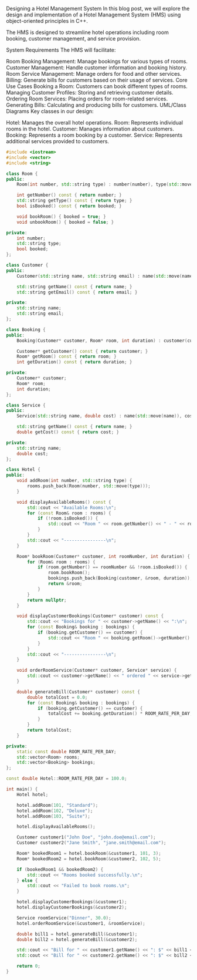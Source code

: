 Designing a Hotel Management System
In this blog post, we will explore the design and implementation of a Hotel Management System (HMS) using object-oriented principles in C++.

The HMS is designed to streamline hotel operations including room booking, customer management, and service provision.

System Requirements
The HMS will facilitate:

Room Booking Management: Manage bookings for various types of rooms.
Customer Management: Handle customer information and booking history.
Room Service Management: Manage orders for food and other services.
Billing: Generate bills for customers based on their usage of services.
Core Use Cases
Booking a Room: Customers can book different types of rooms.
Managing Customer Profiles: Storing and retrieving customer details.
Ordering Room Services: Placing orders for room-related services.
Generating Bills: Calculating and producing bills for customers.
UML/Class Diagrams
Key classes in our design:

Hotel: Manages the overall hotel operations.
Room: Represents individual rooms in the hotel.
Customer: Manages information about customers.
Booking: Represents a room booking by a customer.
Service: Represents additional services provided to customers.

```cpp
#include <iostream>
#include <vector>
#include <string>

class Room {
public:
    Room(int number, std::string type) : number(number), type(std::move(type)), booked(false) {}

    int getNumber() const { return number; }
    std::string getType() const { return type; }
    bool isBooked() const { return booked; }

    void bookRoom() { booked = true; }
    void unbookRoom() { booked = false; }

private:
    int number;
    std::string type;
    bool booked;
};

class Customer {
public:
    Customer(std::string name, std::string email) : name(std::move(name)), email(std::move(email)) {}

    std::string getName() const { return name; }
    std::string getEmail() const { return email; }

private:
    std::string name;
    std::string email;
};

class Booking {
public:
    Booking(Customer* customer, Room* room, int duration) : customer(customer), room(room), duration(duration) {}

    Customer* getCustomer() const { return customer; }
    Room* getRoom() const { return room; }
    int getDuration() const { return duration; }

private:
    Customer* customer;
    Room* room;
    int duration;
};

class Service {
public:
    Service(std::string name, double cost) : name(std::move(name)), cost(cost) {}

    std::string getName() const { return name; }
    double getCost() const { return cost; }

private:
    std::string name;
    double cost;
};

class Hotel {
public:
    void addRoom(int number, std::string type) {
        rooms.push_back(Room(number, std::move(type)));
    }

    void displayAvailableRooms() const {
        std::cout << "Available Rooms:\n";
        for (const Room& room : rooms) {
            if (!room.isBooked()) {
                std::cout << "Room " << room.getNumber() << " - " << room.getType() << "\n";
            }
        }
        std::cout << "----------------\n";
    }

    Room* bookRoom(Customer* customer, int roomNumber, int duration) {
        for (Room& room : rooms) {
            if (room.getNumber() == roomNumber && !room.isBooked()) {
                room.bookRoom();
                bookings.push_back(Booking(customer, &room, duration));
                return &room;
            }
        }
        return nullptr;
    }

    void displayCustomerBookings(Customer* customer) const {
        std::cout << "Bookings for " << customer->getName() << ":\n";
        for (const Booking& booking : bookings) {
            if (booking.getCustomer() == customer) {
                std::cout << "Room " << booking.getRoom()->getNumber() << ", Duration: " << booking.getDuration() << " days\n";
            }
        }
        std::cout << "----------------\n";
    }

    void orderRoomService(Customer* customer, Service* service) {
        std::cout << customer->getName() << " ordered " << service->getName() << " for Room Service. Cost: $" << service->getCost() << "\n";
    }

    double generateBill(Customer* customer) const {
        double totalCost = 0.0;
        for (const Booking& booking : bookings) {
            if (booking.getCustomer() == customer) {
                totalCost += booking.getDuration() * ROOM_RATE_PER_DAY;
            }
        }
        return totalCost;
    }

private:
    static const double ROOM_RATE_PER_DAY;
    std::vector<Room> rooms;
    std::vector<Booking> bookings;
};

const double Hotel::ROOM_RATE_PER_DAY = 100.0;

int main() {
    Hotel hotel;

    hotel.addRoom(101, "Standard");
    hotel.addRoom(102, "Deluxe");
    hotel.addRoom(103, "Suite");

    hotel.displayAvailableRooms();

    Customer customer1("John Doe", "john.doe@email.com");
    Customer customer2("Jane Smith", "jane.smith@email.com");

    Room* bookedRoom1 = hotel.bookRoom(&customer1, 101, 3);
    Room* bookedRoom2 = hotel.bookRoom(&customer2, 102, 5);

    if (bookedRoom1 && bookedRoom2) {
        std::cout << "Rooms booked successfully.\n";
    } else {
        std::cout << "Failed to book rooms.\n";
    }

    hotel.displayCustomerBookings(&customer1);
    hotel.displayCustomerBookings(&customer2);

    Service roomService("Dinner", 30.0);
    hotel.orderRoomService(&customer1, &roomService);

    double bill1 = hotel.generateBill(&customer1);
    double bill2 = hotel.generateBill(&customer2);

    std::cout << "Bill for " << customer1.getName() << ": $" << bill1 << "\n";
    std::cout << "Bill for " << customer2.getName() << ": $" << bill2 << "\n";

    return 0;
}
